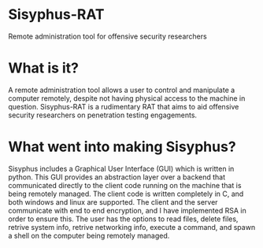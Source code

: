 # Sisyphus-RAT
Remote administration tool for offensive security researchers

# What is it?
A remote administration tool allows a user to control and manipulate a computer remotely, despite not having physical access to the machine in question. Sisyphus-RAT is a rudimentary RAT that aims to aid offensive security researchers on penetration testing engagements. 

# What went into making Sisyphus?
Sisyphus includes a Graphical User Interface (GUI) which is written in python. This GUI provides an abstraction layer over a backend that communicated directly to the client code running on the machine that is being remotely managed. The client code is written completely in C, and both windows and linux are supported. The client and the server communicate with end to end encryption, and I have implemented RSA in order to ensure this. The user has the options to read files, delete files, retrive system info, retrive networking info, execute a command, and spawn a shell on the computer being remotely managed. 
